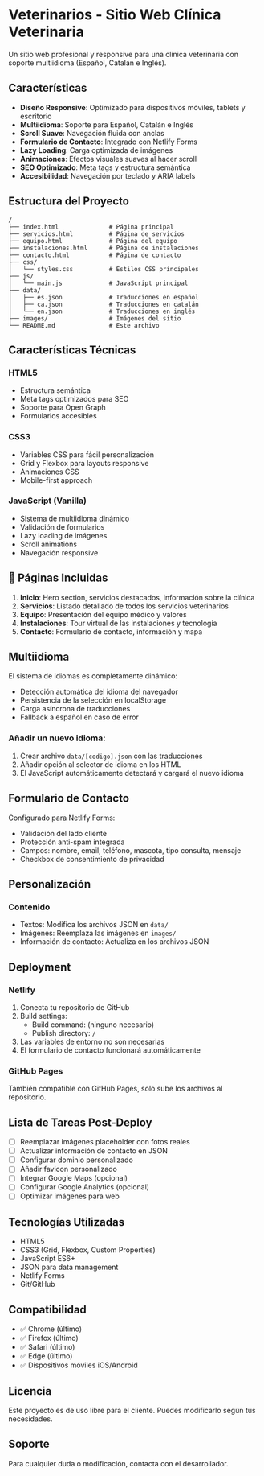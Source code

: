 # Veterinarios - Sitio Web Clínica Veterinaria

Un sitio web profesional y responsive para una clínica veterinaria con soporte multiidioma (Español, Catalán e Inglés).

## Características

- **Diseño Responsive**: Optimizado para dispositivos móviles, tablets y escritorio
- **Multiidioma**: Soporte para Español, Catalán e Inglés
- **Scroll Suave**: Navegación fluida con anclas
- **Formulario de Contacto**: Integrado con Netlify Forms
- **Lazy Loading**: Carga optimizada de imágenes
- **Animaciones**: Efectos visuales suaves al hacer scroll
- **SEO Optimizado**: Meta tags y estructura semántica
- **Accesibilidad**: Navegación por teclado y ARIA labels

## Estructura del Proyecto

```
/
├── index.html              # Página principal
├── servicios.html          # Página de servicios
├── equipo.html             # Página del equipo
├── instalaciones.html      # Página de instalaciones
├── contacto.html           # Página de contacto
├── css/
│   └── styles.css          # Estilos CSS principales
├── js/
│   └── main.js             # JavaScript principal
├── data/
│   ├── es.json             # Traducciones en español
│   ├── ca.json             # Traducciones en catalán
│   └── en.json             # Traducciones en inglés
├── images/                 # Imágenes del sitio
└── README.md               # Este archivo
```

## Características Técnicas

### HTML5
- Estructura semántica
- Meta tags optimizados para SEO
- Soporte para Open Graph
- Formularios accesibles

### CSS3
- Variables CSS para fácil personalización
- Grid y Flexbox para layouts responsive
- Animaciones CSS
- Mobile-first approach

### JavaScript (Vanilla)
- Sistema de multiidioma dinámico
- Validación de formularios
- Lazy loading de imágenes
- Scroll animations
- Navegación responsive

## 📱 Páginas Incluidas

1. **Inicio**: Hero section, servicios destacados, información sobre la clínica
2. **Servicios**: Listado detallado de todos los servicios veterinarios
3. **Equipo**: Presentación del equipo médico y valores
4. **Instalaciones**: Tour virtual de las instalaciones y tecnología
5. **Contacto**: Formulario de contacto, información y mapa

## Multiidioma

El sistema de idiomas es completamente dinámico:
- Detección automática del idioma del navegador
- Persistencia de la selección en localStorage
- Carga asíncrona de traducciones
- Fallback a español en caso de error

### Añadir un nuevo idioma:

1. Crear archivo `data/[codigo].json` con las traducciones
2. Añadir opción al selector de idioma en los HTML
3. El JavaScript automáticamente detectará y cargará el nuevo idioma

## Formulario de Contacto

Configurado para Netlify Forms:
- Validación del lado cliente
- Protección anti-spam integrada
- Campos: nombre, email, teléfono, mascota, tipo consulta, mensaje
- Checkbox de consentimiento de privacidad

## Personalización

### Contenido
- Textos: Modifica los archivos JSON en `data/`
- Imágenes: Reemplaza las imágenes en `images/`
- Información de contacto: Actualiza en los archivos JSON

## Deployment

### Netlify
1. Conecta tu repositorio de GitHub
2. Build settings:
   - Build command: (ninguno necesario)
   - Publish directory: `/`
3. Las variables de entorno no son necesarias
4. El formulario de contacto funcionará automáticamente

### GitHub Pages
También compatible con GitHub Pages, solo sube los archivos al repositorio.

## Lista de Tareas Post-Deploy

- [ ] Reemplazar imágenes placeholder con fotos reales
- [ ] Actualizar información de contacto en JSON
- [ ] Configurar dominio personalizado
- [ ] Añadir favicon personalizado
- [ ] Integrar Google Maps (opcional)
- [ ] Configurar Google Analytics (opcional)
- [ ] Optimizar imágenes para web

## Tecnologías Utilizadas

- HTML5
- CSS3 (Grid, Flexbox, Custom Properties)
- JavaScript ES6+
- JSON para data management
- Netlify Forms
- Git/GitHub

## Compatibilidad

- ✅ Chrome (último)
- ✅ Firefox (último)  
- ✅ Safari (último)
- ✅ Edge (último)
- ✅ Dispositivos móviles iOS/Android

## Licencia

Este proyecto es de uso libre para el cliente. Puedes modificarlo según tus necesidades.

## Soporte

Para cualquier duda o modificación, contacta con el desarrollador.

